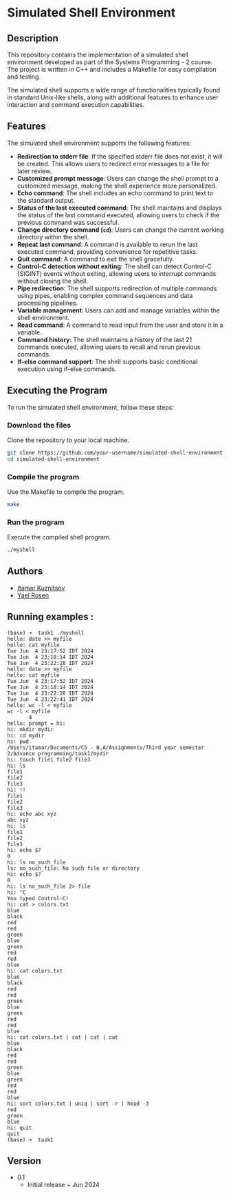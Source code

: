 # Simulated Shell Environment

## Description
This repository contains the implementation of a simulated shell environment developed as part of the Systems Programming - 2 course. The project is written in C++ and includes a Makefile for easy compilation and testing.

The simulated shell supports a wide range of functionalities typically found in standard Unix-like shells, along with additional features to enhance user interaction and command execution capabilities.

## Features
The simulated shell environment supports the following features:

- **Redirection to stderr file**: If the specified stderr file does not exist, it will be created. This allows users to redirect error messages to a file for later review.
- **Customized prompt message**: Users can change the shell prompt to a customized message, making the shell experience more personalized.
- **Echo command**: The shell includes an echo command to print text to the standard output.
- **Status of the last executed command**: The shell maintains and displays the status of the last command executed, allowing users to check if the previous command was successful.
- **Change directory command (`cd`)**: Users can change the current working directory within the shell.
- **Repeat last command**: A command is available to rerun the last executed command, providing convenience for repetitive tasks.
- **Quit command**: A command to exit the shell gracefully.
- **Control-C detection without exiting**: The shell can detect Control-C (SIGINT) events without exiting, allowing users to interrupt commands without closing the shell.
- **Pipe redirection**: The shell supports redirection of multiple commands using pipes, enabling complex command sequences and data processing pipelines.
- **Variable management**: Users can add and manage variables within the shell environment.
- **Read command**: A command to read input from the user and store it in a variable.
- **Command history**: The shell maintains a history of the last 21 commands executed, allowing users to recall and rerun previous commands.
- **If-else command support**: The shell supports basic conditional execution using if-else commands.

## Executing the Program 
To run the simulated shell environment, follow these steps:
### Download the files
Clone the repository to your local machine.
```sh
git clone https://github.com/your-username/simulated-shell-environment.git
cd simulated-shell-environment
```
### Compile the program
Use the Makefile to compile the program.
```sh
make
```
### Run the program
Execute the compiled shell program.
```sh 
./myshell
```

## Authors
* [Itamar Kuznitsov](https://github.com/Itamar-Kuznitsov)
* [Yael Rosen](https://github.com/yaelrosen77)

## Running examples : 
```
(base) ➜  task1 ./myshell
hello: date >> myfile
hello: cat myfile
Tue Jun  4 23:17:52 IDT 2024
Tue Jun  4 23:18:14 IDT 2024
Tue Jun  4 23:22:28 IDT 2024
hello: date >> myfile
hello: cat myfile
Tue Jun  4 23:17:52 IDT 2024
Tue Jun  4 23:18:14 IDT 2024
Tue Jun  4 23:22:28 IDT 2024
Tue Jun  4 23:22:41 IDT 2024
hello: wc -l < myfile
wc -l < myfile
       4
hello: prompt = hi:
hi: mkdir mydir
hi: cd mydir
hi: pwd
/Users/itamar/Documents/CS - B.A/Assignments/Third year semester 2/Advance programming/task1/mydir
hi: touch file1 file2 file3
hi: ls
file1
file2
file3
hi: !!
file1
file2
file3
hi: echo abc xyz
abc xyz
hi: ls
file1
file2
file3
hi: echo $?
0
hi: ls no_such_file
ls: no_such_file: No such file or directory
hi: echo $?
0
hi: ls no_such_file 2> file
hi: ^C
You typed Control-C!
hi: cat > colors.txt
blue
black 
red
red
green
blue
green
red
red
blue
hi: cat colors.txt
blue
black
red
red
green
blue
green
red
red
blue
hi: cat colors.txt | cat | cat | cat
blue
black
red
red
green
blue
green
red
red
blue
hi: sort colors.txt | uniq | sort -r | head -3
red
green
blue
hi: quit
quit
(base) ➜  task1
```

## Version
* 0.1
  * Initial release ~ Jun 2024
